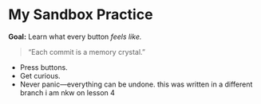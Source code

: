 # My Sandbox Practice
**Goal:** Learn what every button *feels like.*

> “Each commit is a memory crystal.”

- Press buttons.
- Get curious.
- Never panic—everything can be undone.
this was written in a different branch
i am nkw on lesson 4
